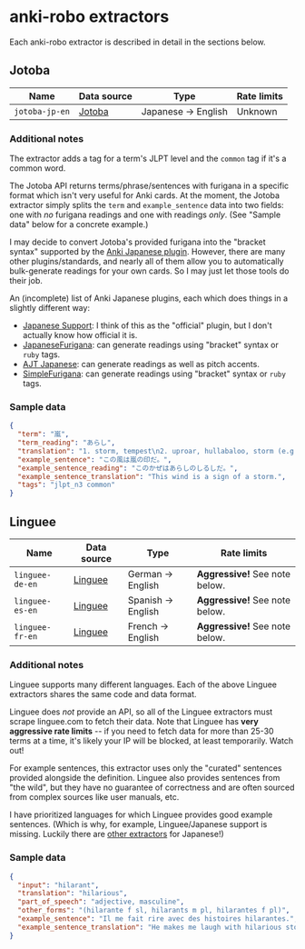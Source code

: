 # anki-robo extractors

Each anki-robo extractor is described in detail in the sections below.

## Jotoba

| Name | Data source | Type | Rate limits |
|------|-------------|------|-------------|
|`jotoba-jp-en` | [Jotoba](https://jotoba.de/) | Japanese -> English | Unknown |

### Additional notes

The extractor adds a tag for a term's JLPT level and the `common` tag if it's
a common word.

The Jotoba API returns terms/phrase/sentences with furigana in a specific
format which isn't very useful for Anki cards. At the moment, the Jotoba
extractor simply splits the `term` and `example_sentence` data into two
fields: one with *no* furigana readings and one with readings *only*. (See
"Sample data" below for a concrete example.)

I may decide to convert Jotoba's provided furigana into the "bracket syntax"
supported by the [Anki Japanese plugin](https://ankiweb.net/shared/info/3918629684).
However, there are many other plugins/standards, and nearly all of them allow
you to automatically bulk-generate readings for your own cards. So I may just
let those tools do their job.

An (incomplete) list of Anki Japanese plugins, each which does things in a
slightly different way:

- [Japanese Support](https://ankiweb.net/shared/info/3918629684): I think of
  this as the "official" plugin, but I don't actually know how official it is.
- [JapaneseFurigana](https://ankiweb.net/shared/info/678316993): can generate
  readings using "bracket" syntax or `ruby` tags.
- [AJT Japanese](https://ankiweb.net/shared/info/1344485230): can generate
  readings as well as pitch accents.
- [SimpleFurigana](https://ankiweb.net/shared/info/1444055400): can generate
  readings using "bracket" syntax or `ruby` tags.

### Sample data

```json
{
  "term": "嵐",
  "term_reading": "あらし",
  "translation": "1. storm, tempest\n2. uproar, hullabaloo, storm (e.g. of protest), winds (e.g. of change)\n3. pile of 3 cards of the same value in oicho-kabu",
  "example_sentence": "この風は嵐の印だ。",
  "example_sentence_reading": "このかぜはあらしのしるしだ。",
  "example_sentence_translation": "This wind is a sign of a storm.",
  "tags": "jlpt_n3 common"
}
```

## Linguee

| Name | Data source | Type | Rate limits |
|------|-------------|------|-------------|
| `linguee-de-en` | [Linguee](https://www.linguee.com/german-english/) | German -> English | **Aggressive!** See note below. |
| `linguee-es-en` | [Linguee](https://www.linguee.com/spanish-english/) | Spanish -> English | **Aggressive!** See note below. |
| `linguee-fr-en` | [Linguee](https://www.linguee.com/french-english/) | French -> English | **Aggressive!** See note below. |

### Additional notes

Linguee supports many different languages. Each of the above Linguee
extractors shares the same code and data format.

Linguee does *not* provide an API, so all of the Linguee extractors must
scrape linguee.com to fetch their data. Note that Linguee has **very
aggressive rate limits** -- if you need to fetch data for more than 25-30
terms at a time, it's likely your IP will be blocked, at least temporarily.
Watch out!

For example sentences, this extractor uses only the "curated" sentences
provided alongside the definition. Linguee also provides sentences from "the
wild", but they have no guarantee of correctness and are often sourced from
complex sources like user manuals, etc.

I have prioritized languages for which Linguee provides good example
sentences. (Which is why, for example, Linguee/Japanese support is missing.
Luckily there are [other extractors](#jotoba) for Japanese!)

### Sample data

```json
{
  "input": "hilarant",
  "translation": "hilarious",
  "part_of_speech": "adjective, masculine",
  "other_forms": "(hilarante f sl, hilarants m pl, hilarantes f pl)",
  "example_sentence": "Il me fait rire avec des histoires hilarantes.",
  "example_sentence_translation": "He makes me laugh with hilarious stories."
}
```
